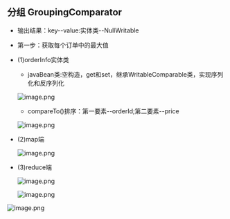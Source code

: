 ## 分组 GroupingComparator



* 输出结果：key--value:实体类--NullWritable
* 第一步：获取每个订单中的最大值
* (1)orderInfo实体类
    * javaBean类:空构造，get和set，继承WritableComparable<OrderInfo>类，实现序列化和反序列化
   
    ![image.png](https://upload-images.jianshu.io/upload_images/14466577-7ca747d91fb7bced.png?imageMogr2/auto-orient/strip%7CimageView2/2/w/1240)
    
    * compareTo()排序：第一要素--orderId;第二要素--price
    
    ![image.png](https://upload-images.jianshu.io/upload_images/14466577-39a48390446ab1ae.png?imageMogr2/auto-orient/strip%7CimageView2/2/w/1240)

* (2)map端
   
   ![image.png](https://upload-images.jianshu.io/upload_images/14466577-3b58dfdfc1960b68.png?imageMogr2/auto-orient/strip%7CimageView2/2/w/1240)

* (3)reduce端

   ![image.png](https://upload-images.jianshu.io/upload_images/14466577-f0f8ea2ef2e75188.png?imageMogr2/auto-orient/strip%7CimageView2/2/w/1240)

  ![image.png](https://upload-images.jianshu.io/upload_images/14466577-d2a254f6cd657771.png?imageMogr2/auto-orient/strip%7CimageView2/2/w/1240)

![image.png](https://upload-images.jianshu.io/upload_images/14466577-7f52c1939ad89b86.png?imageMogr2/auto-orient/strip%7CimageView2/2/w/1240)
